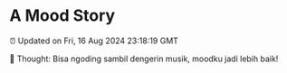 # A Mood Story

⏰ Updated on Fri, 16 Aug 2024 23:18:19 GMT

💭 Thought: Bisa ngoding sambil dengerin musik, moodku jadi lebih baik!

